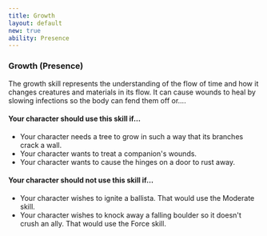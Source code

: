 ```yaml
---
title: Growth
layout: default
new: true
ability: Presence
---
```

### Growth (Presence)
The growth skill represents the understanding of the flow of time and how it changes creatures and materials in its flow. It can cause wounds to heal by slowing infections so the body can fend them off or....
#### Your character should use this skill if&hellip;
* Your character needs a tree to grow in such a way that its branches crack a wall.
* Your character wants to treat a companion's wounds.
* Your character wants to cause the hinges on a door to rust away.

#### Your character should not use this skill if&hellip;
* Your character wishes to ignite a ballista. That would use the Moderate skill.
* Your character wishes to knock away a falling boulder so it doesn't crush an ally. That would use the Force skill.